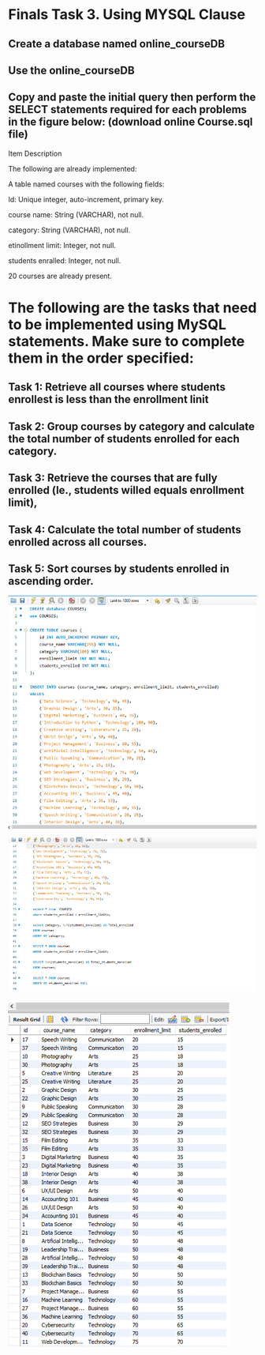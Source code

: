 # Finals Task 3. Using MYSQL Clause

## Create a database named online_courseDB


## Use the online_courseDB


## Copy and paste the initial query then perform the SELECT statements required for each problems in the figure below: (download online Course.sql file)


Item Description

The following are already implemented:

A table named courses with the following fields:

Id: Unique integer, auto-increment, primary key.

course name: String (VARCHAR), not null.

category: String (VARCHAR), not null.

etinollment limit: Integer, not null.

students enralled: Integer, not null.

20 courses are already present.

# The following are the tasks that need to be implemented using MySQL statements. Make sure to complete them in the order specified:

## Task 1: Retrieve all courses where students enrollest is less than the enrollment linit

## Task 2: Group courses by category and calculate the total number of students enrolled for each category.

## Task 3: Retrieve the courses that are fully enrolled (le., students willed equals enrollment limit),

## Task 4: Calculate the total number of students enrolled across all courses.

## Task 5: Sort courses by students enrolled in ascending order.

![picture](https://github.com/Zomue/Zomue.github.io/blob/main/Image/RENZO%200.1.png)

![picture](https://github.com/Zomue/Zomue.github.io/blob/main/Image/RENZO%20.png)

![picture](https://github.com/Zomue/Zomue.github.io/blob/main/Image/RENZO%202.png)
